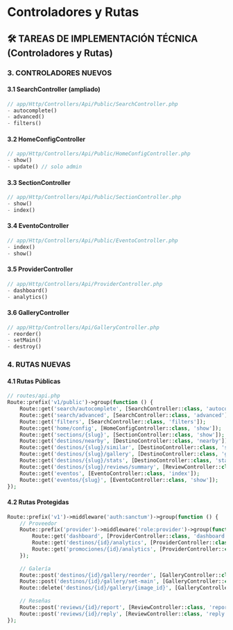 # Controladores y Rutas

## 🛠️ TAREAS DE IMPLEMENTACIÓN TÉCNICA (Controladores y Rutas)

### 3. CONTROLADORES NUEVOS

#### 3.1 SearchController (ampliado)
```php
// app/Http/Controllers/Api/Public/SearchController.php
- autocomplete()
- advanced()
- filters()
```

#### 3.2 HomeConfigController
```php
// app/Http/Controllers/Api/Public/HomeConfigController.php
- show()
- update() // solo admin
```

#### 3.3 SectionController
```php
// app/Http/Controllers/Api/Public/SectionController.php
- show()
- index()
```

#### 3.4 EventoController
```php
// app/Http/Controllers/Api/Public/EventoController.php
- index()
- show()
```

#### 3.5 ProviderController
```php
// app/Http/Controllers/Api/ProviderController.php
- dashboard()
- analytics()
```

#### 3.6 GalleryController
```php
// app/Http/Controllers/Api/GalleryController.php
- reorder()
- setMain()
- destroy()
```

### 4. RUTAS NUEVAS

#### 4.1 Rutas Públicas
```php
// routes/api.php
Route::prefix('v1/public')->group(function () {
    Route::get('search/autocomplete', [SearchController::class, 'autocomplete']);
    Route::get('search/advanced', [SearchController::class, 'advanced']);
    Route::get('filters', [SearchController::class, 'filters']);
    Route::get('home/config', [HomeConfigController::class, 'show']);
    Route::get('sections/{slug}', [SectionController::class, 'show']);
    Route::get('destinos/nearby', [DestinoController::class, 'nearby']);
    Route::get('destinos/{slug}/similar', [DestinoController::class, 'similar']);
    Route::get('destinos/{slug}/gallery', [DestinoController::class, 'gallery']);
    Route::get('destinos/{slug}/stats', [DestinoController::class, 'stats']);
    Route::get('destinos/{slug}/reviews/summary', [ReviewController::class, 'summary']);
    Route::get('eventos', [EventoController::class, 'index']);
    Route::get('eventos/{slug}', [EventoController::class, 'show']);
});
```

#### 4.2 Rutas Protegidas
```php
Route::prefix('v1')->middleware('auth:sanctum')->group(function () {
    // Proveedor
    Route::prefix('provider')->middleware('role:provider')->group(function () {
        Route::get('dashboard', [ProviderController::class, 'dashboard']);
        Route::get('destinos/{id}/analytics', [ProviderController::class, 'destinoAnalytics']);
        Route::get('promociones/{id}/analytics', [ProviderController::class, 'promocionAnalytics']);
    });
    
    // Galería
    Route::post('destinos/{id}/gallery/reorder', [GalleryController::class, 'reorder']);
    Route::post('destinos/{id}/gallery/set-main', [GalleryController::class, 'setMain']);
    Route::delete('destinos/{id}/gallery/{image_id}', [GalleryController::class, 'destroy']);
    
    // Reseñas
    Route::post('reviews/{id}/report', [ReviewController::class, 'report']);
    Route::post('reviews/{id}/reply', [ReviewController::class, 'reply']);
}); 